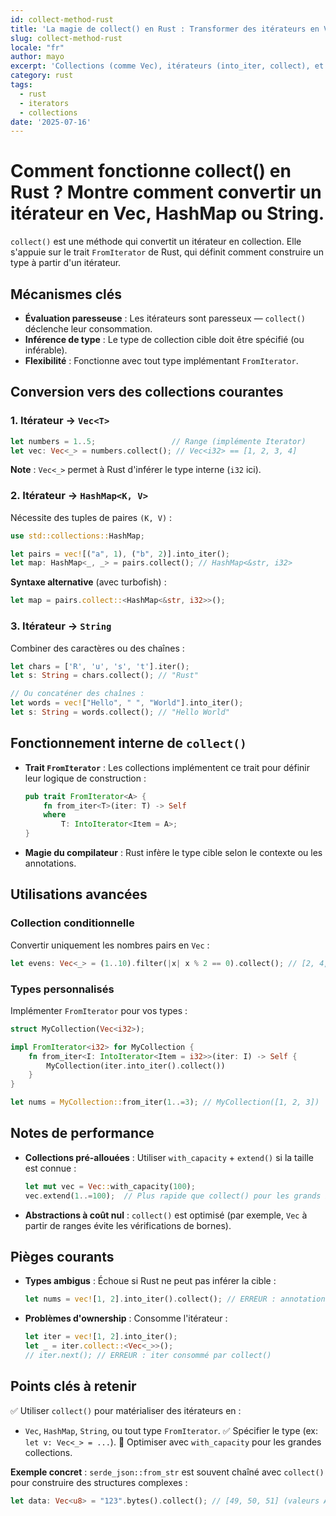 ```yaml
---
id: collect-method-rust
title: 'La magie de collect() en Rust : Transformer des itérateurs en Vecs, HashMaps et Strings !'
slug: collect-method-rust
locale: "fr"
author: mayo
excerpt: 'Collections (comme Vec), itérateurs (into_iter, collect), et concepts associés'
category: rust
tags:
  - rust
  - iterators
  - collections
date: '2025-07-16'
---
```


# Comment fonctionne collect() en Rust ? Montre comment convertir un itérateur en Vec, HashMap ou String.

`collect()` est une méthode qui convertit un itérateur en collection. Elle s'appuie sur le trait `FromIterator` de Rust, qui définit comment construire un type à partir d'un itérateur.

## Mécanismes clés

- **Évaluation paresseuse** : Les itérateurs sont paresseux — `collect()` déclenche leur consommation.
- **Inférence de type** : Le type de collection cible doit être spécifié (ou inférable).
- **Flexibilité** : Fonctionne avec tout type implémentant `FromIterator`.

## Conversion vers des collections courantes

### 1. Itérateur → `Vec<T>`

```rust
let numbers = 1..5;                 // Range (implémente Iterator)
let vec: Vec<_> = numbers.collect(); // Vec<i32> == [1, 2, 3, 4]
```

**Note** : `Vec<_>` permet à Rust d'inférer le type interne (`i32` ici).

### 2. Itérateur → `HashMap<K, V>`

Nécessite des tuples de paires `(K, V)` :
```rust
use std::collections::HashMap;

let pairs = vec![("a", 1), ("b", 2)].into_iter();
let map: HashMap<_, _> = pairs.collect(); // HashMap<&str, i32>
```

**Syntaxe alternative** (avec turbofish) :
```rust
let map = pairs.collect::<HashMap<&str, i32>>();
```

### 3. Itérateur → `String`

Combiner des caractères ou des chaînes :
```rust
let chars = ['R', 'u', 's', 't'].iter();
let s: String = chars.collect(); // "Rust"

// Ou concaténer des chaînes :
let words = vec!["Hello", " ", "World"].into_iter();
let s: String = words.collect(); // "Hello World"
```

## Fonctionnement interne de `collect()`

- **Trait `FromIterator`** :
  Les collections implémentent ce trait pour définir leur logique de construction :
  ```rust
  pub trait FromIterator<A> {
      fn from_iter<T>(iter: T) -> Self
      where
          T: IntoIterator<Item = A>;
  }
  ```

- **Magie du compilateur** : Rust infère le type cible selon le contexte ou les annotations.

## Utilisations avancées

### Collection conditionnelle

Convertir uniquement les nombres pairs en `Vec` :
```rust
let evens: Vec<_> = (1..10).filter(|x| x % 2 == 0).collect(); // [2, 4, 6, 8]
```

### Types personnalisés

Implémenter `FromIterator` pour vos types :
```rust
struct MyCollection(Vec<i32>);

impl FromIterator<i32> for MyCollection {
    fn from_iter<I: IntoIterator<Item = i32>>(iter: I) -> Self {
        MyCollection(iter.into_iter().collect())
    }
}

let nums = MyCollection::from_iter(1..=3); // MyCollection([1, 2, 3])
```

## Notes de performance

- **Collections pré-allouées** : Utiliser `with_capacity` + `extend()` si la taille est connue :
  ```rust
  let mut vec = Vec::with_capacity(100);
  vec.extend(1..=100);  // Plus rapide que collect() pour les grands itérables
  ```

- **Abstractions à coût nul** : `collect()` est optimisé (par exemple, `Vec` à partir de ranges évite les vérifications de bornes).

## Pièges courants

- **Types ambigus** :
  Échoue si Rust ne peut pas inférer la cible :
  ```rust
  let nums = vec![1, 2].into_iter().collect(); // ERREUR : annotations de type nécessaires
  ```

- **Problèmes d'ownership** :
  Consomme l'itérateur :
  ```rust
  let iter = vec![1, 2].into_iter();
  let _ = iter.collect::<Vec<_>>();
  // iter.next(); // ERREUR : iter consommé par collect()
  ```

## Points clés à retenir

✅ Utiliser `collect()` pour matérialiser des itérateurs en :
- `Vec`, `HashMap`, `String`, ou tout type `FromIterator`.
✅ Spécifier le type (ex: `let v: Vec<_> = ...`).
🚀 Optimiser avec `with_capacity` pour les grandes collections.

**Exemple concret** :
`serde_json::from_str` est souvent chaîné avec `collect()` pour construire des structures complexes :
```rust
let data: Vec<u8> = "123".bytes().collect(); // [49, 50, 51] (valeurs ASCII)
```